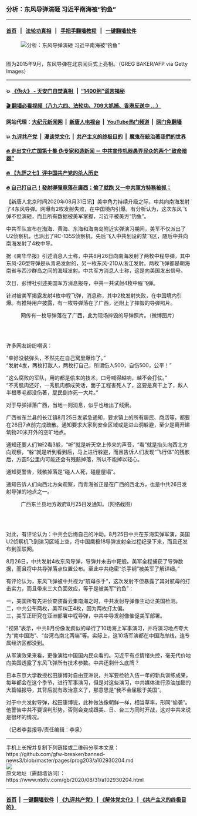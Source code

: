 ### 分析：东风导弹演砸 习近平南海被“钓鱼”
------------------------

#### [首页](https://github.com/gfw-breaker/banned-news3/blob/master/README.md) &nbsp;&nbsp;|&nbsp;&nbsp; [法轮功真相](https://github.com/begood0513/basic/blob/master/README.md)  &nbsp;&nbsp;|&nbsp;&nbsp; [手把手翻墙教程](https://github.com/gfw-breaker/guides/wiki)  &nbsp;&nbsp;|&nbsp;&nbsp; [一键翻墙软件](https://github.com/gfw-breaker/nogfw/blob/master/README.md)  



<div><div class="featured_image">
 <figure>
  <img alt="分析：东风导弹演砸 习近平南海被“钓鱼”" src="https://i.ntdtv.com/assets/uploads/2020/08/GettyImages-486261444-800x450.jpg"/>
 </figure><br/>
 <span class="caption">
  图为2015年9月，东风导弹在北京阅兵式上亮相。（GREG BAKER/AFP via Getty Images）
 </span>
</div>
</div><hr/>

#### 💥 [《伪火》 - 天安门自焚真相 ](http://141.164.51.119:10000/videos/blog/weihuo.html)&nbsp; |&nbsp; [“1400例”谎言揭秘  ](http://141.164.51.119:10000/videos/blog/jiexi1400.html)

#### [ 🎬  翻墙必看视频（八九六四、法轮功、709大抓捕、香港反送中 ...）](https://github.com/gfw-breaker/links/blob/master/banned.md)

#### 网站代理：[大纪元新闻网](http://167.172.10.89:10080/gb/) &nbsp;|&nbsp; [新唐人电视台](http://167.172.10.89:8808/gb/)  &nbsp;|&nbsp; [YouTube热门频道](http://158.247.203.241/youtube.html) &nbsp;|&nbsp; [网门免翻墙](http://158.247.203.241:11000/show.aspx?name=ogHome)

#### 💥 [九评共产党](http://141.164.51.119:10000/videos/res/jiuping/)&nbsp; |&nbsp; [漫谈党文化](http://141.164.51.119:10000/videos/res/mtdwh/)&nbsp; |&nbsp; [共产主义的终极目的](http://141.164.51.119:10000/videos/res/zjmd/)&nbsp; |&nbsp; [魔鬼在統治著我們的世界](http://141.164.51.119:10000/videos/res/TheSpecter/)  

#### [ 🔥  走出文化亡国第十集 伪专家和造新闻 － 中共宣传机器愚弄民众的两个“致命暗器”](http://141.164.51.119:10000/videos/news/../res/zcwhwg/index.html)

#### [ 🔥  【九評之七】评中国共产党的杀人历史](http://141.164.51.119:10000/videos/news/../res/jiuping/index.html)

#### [ 🔥  自己打自己！發射導彈竟落在廣西；偷了就跑 又一中共軍方特務被抓；](http://141.164.51.119:10000/videos/news/soh01.html)

<div><div class="post_content" itemprop="articleBody">
 <p>
  【新唐人北京时间2020年08月31日讯】美中角力持续升级之际，中共向南海发射了4东风导弹。网曝有2枚发射失败，在中国境内引爆。有分析认为，这次东风飞弹不但演砸，而且所有数据被美军掌握，习近平被美方“钓鱼”。
 </p>
 <p>
  中共军队宣布在渤海、黄海、东海和海南岛附近实弹演习期间，美军不仅派出了U2侦察机，也派出了RC-135S侦察机，先后飞入中共划设的禁飞区，随后中共向南海发射了4枚中导。
 </p>
 <p>
  据《南华早报》引述消息人士称，中共8月26日向南海发射了两枚中程导弹，其中东风-26型导弹是从青岛发射的，另一枚东风-21D从浙江发射。两枚飞弹都是朝海南省与西沙群岛之间的海域发射。中共军方消息人士称，这是向美国发出信号。
 </p>
 <p>
  次日，彭博社引述美国军方消息报导，中共一共试射4枚中程飞弹。
 </p>
 <p>
  针对被美军揭露发射4枚中程飞弹，消息称，其中2枚发射失败，在中国境内引爆。有推特用户披露，有一枚导弹落在了广西，还附上了摔毁的导弹照片。
 </p>
 <figure class="wp-caption alignnone" id="attachment_102930216" style="width: 600px">
  <ok href="https://i.ntdtv.com/assets/uploads/2020/08/EgiLIAHXYAsSLpV-1.jpg">
   <img alt="" class="size-medium wp-image-102930216" src="https://i.ntdtv.com/assets/uploads/2020/08/EgiLIAHXYAsSLpV-1-600x400.jpg"/>
  </ok>
  <br/><figcaption class="wp-caption-text">
   网传有一枚导弹落在了广西，此为现场摔毁的导弹照片。（微博图片）
  </figcaption><br/>
 </figure><br/>
 <p>
  许多网友纷纷嘲讽：
 </p>
 <p>
  “幸好没装弹头，不然先在自己窝里爆炸了。”
  <br/>
  “发射4发，两枚打敌人，两枚打自己，所谓伤人500，自伤500，公平！”
 </p>
 <p>
  “这么腐败的军队，用的都是偷来的技术，口号喊得越响，越不会打仗。”
  <br/>
  “不秀肌肉还好，一秀肌肉都成笑话，面子工程害死人了，这要是真干上了，敌人半根寒毛都没伤著，屁民倒炸死一大片。”
 </p>
 <p>
  对于导弹掉落广西，当地一则消息，似乎也给出了线索。
 </p>
 <p>
  广西省东兰县的长江镇8月25日发紧急通知，要求镇上的所有居民、商店等，都要在26日7点前完成疏散。通知要求大家到安全区域或是进山洞躲避，至少是离开建筑物20米开外的空旷地点。
 </p>
 <p>
  通知还要人们1听2看3躲，“听”就是听天空上传来的声音，“看”就是抬头向西北方向观察，“躲”就是听到看到后，马上进行躲避，而且告诉人们发现“飞行体”的残骸后，方圆5公里内可能还会有残骸掉落，所以不能掉以轻心。
 </p>
 <p>
  通知更警告，残骸掉落是“碰人人死，碰屋屋塌”。
 </p>
 <p>
  通知告诉人们向西北方向观察，而青海省正是在广西的西北方，也是中共26日发射导弹的地点之一。
 </p>
 <figure class="wp-caption alignnone" id="attachment_102930210" style="width: 600px">
  <ok href="https://i.ntdtv.com/assets/uploads/2020/08/20200830101601169.jpg">
   <img alt="" class="size-medium wp-image-102930210" src="https://i.ntdtv.com/assets/uploads/2020/08/20200830101601169-600x1067.jpg"/>
  </ok>
  <br/><figcaption class="wp-caption-text">
   广西东兰县地方政府8月25日发通知。（网络截图）
  </figcaption><br/>
 </figure><br/>
 <p>
  对此，有评论认为：中共会后悔自己的冲动。8月25日中共在东海实弹军演，美国U2侦察机飞到演习区域上空，将中国鹰极18导弹发射全过程纪录下来，而且还发布到互联网。
 </p>
 <p>
  8月26日，中共发射4枚东风导弹，导弹并未击中靶舰。美军全程捕获了导弹数据，而且将中共导弹落点位置公布。至此中共绝密“杀手锏”被美军了解详细。”
 </p>
 <p>
  有评论认为，东风飞弹被中共视为“航母杀手”，这次发射不但暴露了其对航母的打击实力，而且带来三大负面效应，等于是被美军“钓鱼”：
 </p>
 <p>
  一，美国所有先进侦查装备云集南海之时，中共发射导弹像主动让美国检测。
  <br/>
  二，中共公布两枚，美军纠正4枚，因为两枚打太偏。
  <br/>
  三，美军正研究在亚洲部署中程导弹，中共中导发射像催促美军部署。
 </p>
 <p>
  “视界”表示，中共8月份像发疯似的举行了10场海上军事演习，并将演习地点夸大为“南中国海”、“台湾岛南北两端”等。实际上，这10场军演都在中国海岸线，连专属经济区都没到。
 </p>
 <p>
  从军演效果来看，更像演给中国国内民众看的。习近平有点情绪失控，毫无代价地向美国透露了东风飞弹所有技术参数。中共还剩什么底牌？
 </p>
 <p>
  日本东京大学教授松田康博对自由亚洲说，共军要检验入伍一年的新兵训练成果，每年都会在这个季节，进行军事演习，但是对这些演习，中共媒体进行添油加醋的大篇幅报导，其背后就有政治意义了，那意思是“我不会屈服于美国”。
 </p>
 <p>
  对于中共发射导弹，松田康博说，此种做法像朝鲜一样，相当草率，形同“偷袭”。他警告中共不要误判形势，否则会变成跟美、日、台三方同时开战，这对中共来说是很坏的情况。
 </p>
 <p>
  （记者李芸报导/责任编辑：李泉）
 </p>
 <div class="single_ad">
 </div>
</div>
</div>
<hr/>
手机上长按并复制下列链接或二维码分享本文章：<br/>
https://github.com/gfw-breaker/banned-news3/blob/master/pages/prog203/a102930204.md <br/>
<a href='https://github.com/gfw-breaker/banned-news3/blob/master/pages/prog203/a102930204.md'><img src='https://github.com/gfw-breaker/banned-news3/blob/master/pages/prog203/a102930204.md.png'/></a> <br/>
原文地址（需翻墙访问）：https://www.ntdtv.com/gb/2020/08/31/a102930204.html


------------------------
#### [首页](https://github.com/gfw-breaker/banned-news3/blob/master/README.md) &nbsp;|&nbsp; [一键翻墙软件](https://github.com/gfw-breaker/nogfw/blob/master/README.md) &nbsp;| [《九评共产党》](https://github.com/gfw-breaker/9ping.md/blob/master/README.md#九评之一评共产党是什么) | [《解体党文化》](https://github.com/gfw-breaker/jtdwh.md/blob/master/README.md) | [《共产主义的终极目的》](https://github.com/gfw-breaker/gczydzjmd.md/blob/master/README.md)


<img src='http://gfw-breaker.win/banned-news3/pages/prog203/a102930204.md' width='0px' height='0px'/>